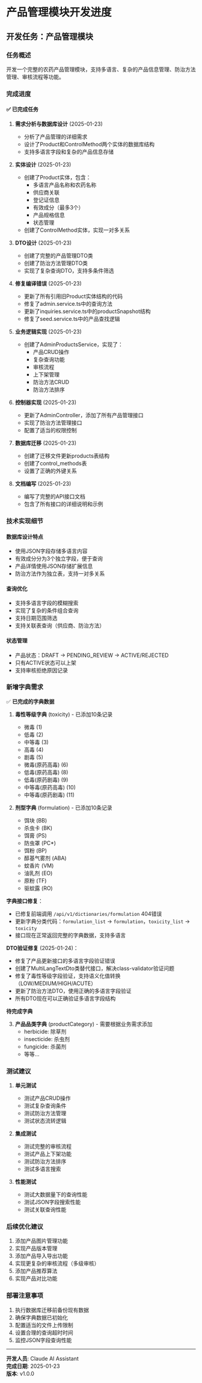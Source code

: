 # 产品管理模块开发进度

## 开发任务：产品管理模块

### 任务概述
开发一个完整的农药产品管理模块，支持多语言、复杂的产品信息管理、防治方法管理、审核流程等功能。

### 完成进度

#### ✅ 已完成任务

1. **需求分析与数据库设计** (2025-01-23)
   - 分析了产品管理的详细需求
   - 设计了Product和ControlMethod两个实体的数据库结构
   - 支持多语言字段和复杂的产品信息存储

2. **实体设计** (2025-01-23)
   - 创建了Product实体，包含：
     - 多语言产品名称和农药名称
     - 供应商关联
     - 登记证信息
     - 有效成分（最多3个）
     - 产品规格信息
     - 状态管理
   - 创建了ControlMethod实体，实现一对多关系

3. **DTO设计** (2025-01-23)
   - 创建了完整的产品管理DTO类
   - 创建了防治方法管理DTO类
   - 实现了复杂查询DTO，支持多条件筛选

4. **修复编译错误** (2025-01-23)
   - 更新了所有引用旧Product实体结构的代码
   - 修复了admin.service.ts中的查询方法
   - 更新了inquiries.service.ts中的productSnapshot结构
   - 修复了seed.service.ts中的产品查找逻辑

5. **业务逻辑实现** (2025-01-23)
   - 创建了AdminProductsService，实现了：
     - 产品CRUD操作
     - 复杂查询功能
     - 审核流程
     - 上下架管理
     - 防治方法CRUD
     - 防治方法排序

6. **控制器实现** (2025-01-23)
   - 更新了AdminController，添加了所有产品管理接口
   - 实现了防治方法管理接口
   - 配置了适当的权限控制

7. **数据库迁移** (2025-01-23)
   - 创建了迁移文件更新products表结构
   - 创建了control_methods表
   - 设置了正确的外键关系

8. **文档编写** (2025-01-23)
   - 编写了完整的API接口文档
   - 包含了所有接口的详细说明和示例

### 技术实现细节

#### 数据库设计特点
- 使用JSON字段存储多语言内容
- 有效成分分为3个独立字段，便于查询
- 产品详情使用JSON存储扩展信息
- 防治方法作为独立表，支持一对多关系

#### 查询优化
- 支持多语言字段的模糊搜索
- 实现了复杂的条件组合查询
- 支持日期范围筛选
- 支持关联表查询（供应商、防治方法）

#### 状态管理
- 产品状态：DRAFT → PENDING_REVIEW → ACTIVE/REJECTED
- 只有ACTIVE状态可以上架
- 支持审核拒绝原因记录

### 新增字典需求

✅ **已完成的字典数据**

1. **毒性等级字典** (toxicity) - 已添加10条记录
   - 微毒 (1)
   - 低毒 (2)
   - 中等毒 (3)
   - 高毒 (4)
   - 剧毒 (5)
   - 微毒(原药高毒) (6)
   - 低毒(原药高毒) (8)
   - 低毒(原药剧毒) (9)
   - 中等毒(原药高毒) (10)
   - 中等毒(原药剧毒) (11)

2. **剂型字典** (formulation) - 已添加10条记录
   - 饵块 (BB)
   - 杀虫卡 (BK)
   - 饵膏 (PS)
   - 防虫罩 (PC*)
   - 饵粉 (BP)
   - 醇基气雾剂 (ABA)
   - 蚊香片 (VM)
   - 油乳剂 (EO)
   - 原粉 (TF)
   - 驱蚊露 (RO)

**字典接口修复**：
- 已修复前端调用 `/api/v1/dictionaries/formulation` 404错误
- 更新字典分类代码：`formulation_list` → `formulation`，`toxicity_list` → `toxicity`
- 接口现在正常返回完整的字典数据，支持多语言

**DTO验证修复** (2025-01-24)：
- 修复了产品更新接口的多语言字段验证错误
- 创建了MultiLangTextDto类替代接口，解决class-validator验证问题
- 修复了毒性等级字段验证，支持语义化值转换（LOW/MEDIUM/HIGH/ACUTE）
- 更新了防治方法DTO，使用正确的多语言字段验证
- 所有DTO现在可以正确验证多语言字段结构

**待完成字典**

3. **产品品类字典** (productCategory) - 需要根据业务需求添加
   - herbicide: 除草剂
   - insecticide: 杀虫剂
   - fungicide: 杀菌剂
   - 等等...

### 测试建议

1. **单元测试**
   - 测试产品CRUD操作
   - 测试复杂查询条件
   - 测试防治方法管理
   - 测试状态流转逻辑

2. **集成测试**
   - 测试完整的审核流程
   - 测试产品上下架功能
   - 测试防治方法排序
   - 测试多语言搜索

3. **性能测试**
   - 测试大数据量下的查询性能
   - 测试JSON字段搜索性能
   - 测试关联查询性能

### 后续优化建议

1. 添加产品图片管理功能
2. 实现产品版本管理
3. 添加产品导入导出功能
4. 实现更复杂的审核流程（多级审核）
5. 添加产品推荐算法
6. 实现产品对比功能

### 部署注意事项

1. 执行数据库迁移前备份现有数据
2. 确保字典数据已初始化
3. 配置适当的文件上传限制
4. 设置合理的查询超时时间
5. 监控JSON字段查询性能

---

**开发人员**: Claude AI Assistant  
**完成日期**: 2025-01-23  
**版本**: v1.0.0